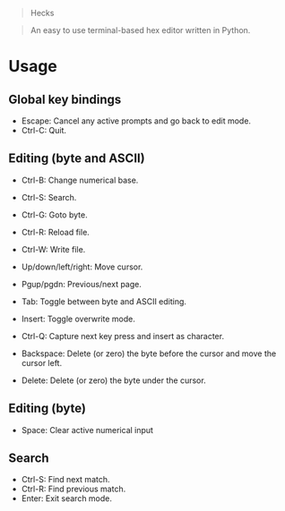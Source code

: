 
> Hecks

> An easy to use terminal-based hex editor written in Python.

# Usage

## Global key bindings

- Escape: Cancel any active prompts and go back to edit mode.
- Ctrl-C: Quit.

## Editing (byte and ASCII)

- Ctrl-B: Change numerical base.
- Ctrl-S: Search.
- Ctrl-G: Goto byte.
- Ctrl-R: Reload file.
- Ctrl-W: Write file.

- Up/down/left/right: Move cursor.
- Pgup/pgdn: Previous/next page.

- Tab: Toggle between byte and ASCII editing.
- Insert: Toggle overwrite mode.
- Ctrl-Q: Capture next key press and insert as character.

- Backspace: Delete (or zero) the byte before the cursor and move the cursor left.
- Delete: Delete (or zero) the byte under the cursor.

## Editing (byte)

- Space: Clear active numerical input

## Search

- Ctrl-S: Find next match.
- Ctrl-R: Find previous match.
- Enter: Exit search mode.

